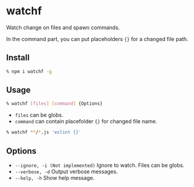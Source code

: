 # watchf

Watch change on files and spawn commands.

In the command part, you can put placeholders `{}` for a changed file path.


## Install

```sh
% npm i watchf -g
````

## Usage

```sh
% watchf [files] [command] {Options}
```

* `files` can be globs.
* `command` can contain placefolder `{}` for changed file name.

```sh
% watchf **/*.js 'eslint {}'
```

## Options

* `--ignore, -i (Not implemented)` Ignore to watch. Files can be globs.
* `--verbose, -d` Output verbose messages.
* `--help, -h` Show help message.
